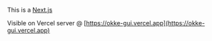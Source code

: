 This is a [Next.js](https://nextjs.org/)

Visible on Vercel server @ [https://okke-gui.vercel.app](https://okke-gui.vercel.app)

